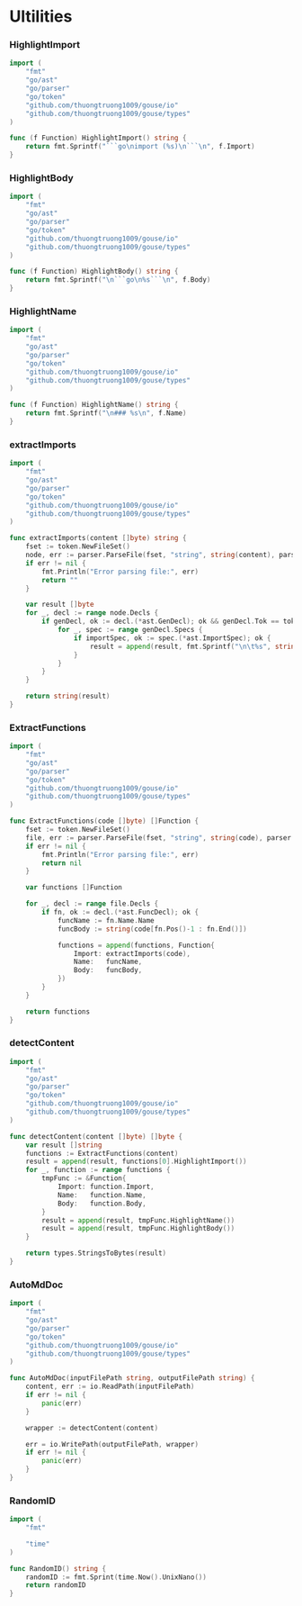 # Ultilities


### HighlightImport
```go
import (
	"fmt"
	"go/ast"
	"go/parser"
	"go/token"
	"github.com/thuongtruong1009/gouse/io"
	"github.com/thuongtruong1009/gouse/types")
```

```go
func (f Function) HighlightImport() string {
	return fmt.Sprintf("```go\nimport (%s)\n```\n", f.Import)
}```

### HighlightBody
```go
import (
	"fmt"
	"go/ast"
	"go/parser"
	"go/token"
	"github.com/thuongtruong1009/gouse/io"
	"github.com/thuongtruong1009/gouse/types")
```

```go
func (f Function) HighlightBody() string {
	return fmt.Sprintf("\n```go\n%s```\n", f.Body)
}```

### HighlightName
```go
import (
	"fmt"
	"go/ast"
	"go/parser"
	"go/token"
	"github.com/thuongtruong1009/gouse/io"
	"github.com/thuongtruong1009/gouse/types")
```

```go
func (f Function) HighlightName() string {
	return fmt.Sprintf("\n### %s\n", f.Name)
}```

### extractImports
```go
import (
	"fmt"
	"go/ast"
	"go/parser"
	"go/token"
	"github.com/thuongtruong1009/gouse/io"
	"github.com/thuongtruong1009/gouse/types")
```

```go
func extractImports(content []byte) string {
	fset := token.NewFileSet()
	node, err := parser.ParseFile(fset, "string", string(content), parser.ParseComments)
	if err != nil {
		fmt.Println("Error parsing file:", err)
		return ""
	}

	var result []byte
	for _, decl := range node.Decls {
		if genDecl, ok := decl.(*ast.GenDecl); ok && genDecl.Tok == token.IMPORT {
			for _, spec := range genDecl.Specs {
				if importSpec, ok := spec.(*ast.ImportSpec); ok {
					result = append(result, fmt.Sprintf("\n\t%s", string(content[importSpec.Pos()-1:importSpec.End()]))...)
				}
			}
		}
	}

	return string(result)
}```

### ExtractFunctions
```go
import (
	"fmt"
	"go/ast"
	"go/parser"
	"go/token"
	"github.com/thuongtruong1009/gouse/io"
	"github.com/thuongtruong1009/gouse/types")
```

```go
func ExtractFunctions(code []byte) []Function {
	fset := token.NewFileSet()
	file, err := parser.ParseFile(fset, "string", string(code), parser.ParseComments)
	if err != nil {
		fmt.Println("Error parsing file:", err)
		return nil
	}

	var functions []Function

	for _, decl := range file.Decls {
		if fn, ok := decl.(*ast.FuncDecl); ok {
			funcName := fn.Name.Name
			funcBody := string(code[fn.Pos()-1 : fn.End()])

			functions = append(functions, Function{
				Import: extractImports(code),
				Name:   funcName,
				Body:   funcBody,
			})
		}
	}

	return functions
}```

### detectContent
```go
import (
	"fmt"
	"go/ast"
	"go/parser"
	"go/token"
	"github.com/thuongtruong1009/gouse/io"
	"github.com/thuongtruong1009/gouse/types")
```

```go
func detectContent(content []byte) []byte {
	var result []string
	functions := ExtractFunctions(content)
	result = append(result, functions[0].HighlightImport())
	for _, function := range functions {
		tmpFunc := &Function{
			Import: function.Import,
			Name:   function.Name,
			Body:   function.Body,
		}
		result = append(result, tmpFunc.HighlightName())
		result = append(result, tmpFunc.HighlightBody())
	}

	return types.StringsToBytes(result)
}```

### AutoMdDoc
```go
import (
	"fmt"
	"go/ast"
	"go/parser"
	"go/token"
	"github.com/thuongtruong1009/gouse/io"
	"github.com/thuongtruong1009/gouse/types")
```

```go
func AutoMdDoc(inputFilePath string, outputFilePath string) {
	content, err := io.ReadPath(inputFilePath)
	if err != nil {
		panic(err)
	}

	wrapper := detectContent(content)

	err = io.WritePath(outputFilePath, wrapper)
	if err != nil {
		panic(err)
	}
}```

### RandomID
```go
import (
	"fmt"

	"time"
)
```

```go
func RandomID() string {
	randomID := fmt.Sprint(time.Now().UnixNano())
	return randomID
}
```
